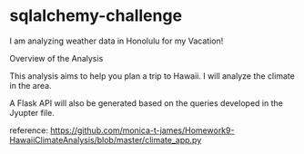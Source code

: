 # sqlalchemy-challenge

I am analyzing weather data in Honolulu for my Vacation!

Overview of the Analysis

This analysis aims to help you plan a trip to Hawaii. I will analyze the climate in the area.

A Flask API will also be generated based on the queries developed in the Jyupter file.

reference: https://github.com/monica-t-james/Homework9-HawaiiClimateAnalysis/blob/master/climate_app.py
